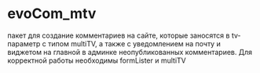 # evoCom_mtv 
пакет для создание комментариев на сайте, которые заносятся в tv-параметр с типом multiTV, а также с уведомлением на почту и виджетом на главной в админке неопубликованных комментариев.
Для корректной работы необходимы formLister и multiTV
